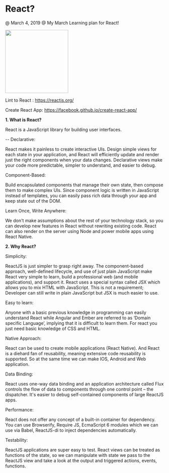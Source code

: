# React?
@ March 4, 2019
@ My March Learning plan for React!

<image src='react_logo.JPG' width=200px>
  
  
Lint to React : <a href='https://reactjs.org/' target='_blank'>https://reactjs.org/</a>

Create React App: <a href='https://facebook.github.io/create-react-app/docs/getting-started'>https://facebook.github.io/create-react-app/</a>


<b>1. What is React? </b>

React is a JavaScript library for building user interfaces.

-- Declarative: 

React makes it painless to create interactive UIs. Design simple views for each state in your application, and React will efficiently update and render just the right components when your data changes. Declarative views make your code more predictable, simpler to understand, and easier to debug.

Component-Based: 

Build encapsulated components that manage their own state, then compose them to make complex UIs. Since component logic is written in JavaScript instead of templates, you can easily pass rich data through your app and keep state out of the DOM.

Learn Once, Write Anywhere:

We don't make assumptions about the rest of your technology stack, so you can develop new features in React without rewriting existing code. React can also render on the server using Node and power mobile apps using React Native.

<b>2. Why React? </b>

Simplicity: 

ReactJS is just simpler to grasp right away. The component-based approach, well-defined lifecycle, and use of just plain JavaScript make React very simple to learn, build a professional web (and mobile applications), and support it. React uses a special syntax called JSX which allows you to mix HTML with JavaScript. This is not a requirement; Developer can still write in plain JavaScript but JSX is much easier to use.

Easy to learn:

Anyone with a basic previous knowledge in programming can easily understand React while Angular and Ember are referred to as ‘Domain specific Language’, implying that it is difficult to learn them. For react you just need basic knowledge of CSS and HTML.

Native Approach:

React can be used to create mobile applications (React Native). And React is a diehard fan of reusability, meaning extensive code reusability is supported. So at the same time we can make IOS, Android and Web application.

Data Binding:

React uses one-way data binding and an application architecture called Flux controls the flow of data to components through one control point – the dispatcher. It's easier to debug self-contained components of large ReactJS apps.

Performance:

React does not offer any concept of a built-in container for dependency. You can use Browserify, Require JS, EcmaScript 6 modules which we can use via Babel, ReactJS-di to inject dependencies automatically.

Testability:

ReactJS applications are super easy to test. React views can be treated as functions of the state, so we can manipulate with state we pass to the ReactJS view and take a look at the output and triggered actions, events, functions.

